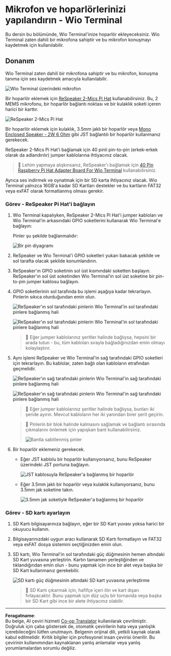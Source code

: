 <!--
CO_OP_TRANSLATOR_METADATA:
{
  "original_hash": "93d352de36526b8990e41dd538100324",
  "translation_date": "2025-08-28T03:03:46+00:00",
  "source_file": "6-consumer/lessons/1-speech-recognition/wio-terminal-microphone.md",
  "language_code": "tr"
}
-->
# Mikrofon ve hoparlörlerinizi yapılandırın - Wio Terminal

Bu dersin bu bölümünde, Wio Terminal'inize hoparlör ekleyeceksiniz. Wio Terminal zaten dahili bir mikrofona sahiptir ve bu mikrofon konuşmayı kaydetmek için kullanılabilir.

## Donanım

Wio Terminal zaten dahili bir mikrofona sahiptir ve bu mikrofon, konuşma tanıma için ses kaydetmek amacıyla kullanılabilir.

![Wio Terminal üzerindeki mikrofon](../../../../../translated_images/wio-mic.3f8c843dbe8ad917424037a93e3d25c62634add00a04dd8e091317b5a7a90088.tr.png)

Bir hoparlör eklemek için [ReSpeaker 2-Mics Pi Hat](https://www.seeedstudio.com/ReSpeaker-2-Mics-Pi-HAT.html) kullanabilirsiniz. Bu, 2 MEMS mikrofonu, bir hoparlör bağlantı noktası ve bir kulaklık soketi içeren harici bir karttır.

![ReSpeaker 2-Mics Pi Hat](../../../../../translated_images/respeaker.f5d19d1c6b14ab1676d24ac2764e64fac5339046ae07be8b45ce07633d61b79b.tr.png)

Bir hoparlör eklemek için kulaklık, 3.5mm jaklı bir hoparlör veya [Mono Enclosed Speaker - 2W 6 Ohm](https://www.seeedstudio.com/Mono-Enclosed-Speaker-2W-6-Ohm-p-2832.html) gibi JST bağlantılı bir hoparlör kullanmanız gerekecek.

ReSpeaker 2-Mics Pi Hat'i bağlamak için 40 pinli pin-to-pin (erkek-erkek olarak da adlandırılır) jumper kablolarına ihtiyacınız olacak.

> 💁 Lehim yapmaya alışkınsanız, ReSpeaker'ı bağlamak için [40 Pin Raspberry Pi Hat Adapter Board For Wio Terminal](https://www.seeedstudio.com/40-Pin-Raspberry-Pi-Hat-Adapter-Board-For-Wio-Terminal-p-4730.html) kullanabilirsiniz.

Ayrıca ses indirmek ve oynatmak için bir SD karta ihtiyacınız olacak. Wio Terminal yalnızca 16GB'a kadar SD Kartları destekler ve bu kartların FAT32 veya exFAT olarak formatlanmış olması gerekir.

### Görev - ReSpeaker Pi Hat'i bağlayın

1. Wio Terminal kapalıyken, ReSpeaker 2-Mics Pi Hat'i jumper kabloları ve Wio Terminal'in arkasındaki GPIO soketlerini kullanarak Wio Terminal'e bağlayın:

    Pinler şu şekilde bağlanmalıdır:

    ![Bir pin diyagramı](../../../../../translated_images/wio-respeaker-wiring-0.767f80aa6508103880d256cdf99ee7219e190db257c7261e4aec219759dc67b9.tr.png)

1. ReSpeaker ve Wio Terminal'i GPIO soketleri yukarı bakacak şekilde ve sol tarafta olacak şekilde konumlandırın.

1. ReSpeaker'ın GPIO soketinin sol üst kısmındaki soketten başlayın. ReSpeaker'ın sol üst soketinden Wio Terminal'in sol üst soketine bir pin-to-pin jumper kablosu bağlayın.

1. GPIO soketlerinin sol tarafında bu işlemi aşağıya kadar tekrarlayın. Pinlerin sıkıca oturduğundan emin olun.

    ![ReSpeaker'ın sol tarafındaki pinlerin Wio Terminal'in sol tarafındaki pinlere bağlanmış hali](../../../../../translated_images/wio-respeaker-wiring-1.8d894727f2ba24004824ee5e06b83b6d10952550003a3efb603182121521b0ef.tr.png)

    ![ReSpeaker'ın sol tarafındaki pinlerin Wio Terminal'in sol tarafındaki pinlere bağlanmış hali](../../../../../translated_images/wio-respeaker-wiring-2.329e1cbd306e754f8ffe56f9294794f4a8fa123860d76067a79e9ea385d1bf56.tr.png)

    > 💁 Eğer jumper kablolarınız şeritler halinde bağlıysa, hepsini bir arada tutun - bu, tüm kabloları sırayla bağladığınızdan emin olmayı kolaylaştırır.

1. Aynı işlemi ReSpeaker ve Wio Terminal'in sağ tarafındaki GPIO soketleri için tekrarlayın. Bu kablolar, zaten bağlı olan kabloların etrafından geçmelidir.

    ![ReSpeaker'ın sağ tarafındaki pinlerin Wio Terminal'in sağ tarafındaki pinlere bağlanmış hali](../../../../../translated_images/wio-respeaker-wiring-3.75b0be447e2fa9307a6a954f9ae8a71b77e39ada6a5ef1a059d341dc850fd90c.tr.png)

    ![ReSpeaker'ın sağ tarafındaki pinlerin Wio Terminal'in sağ tarafındaki pinlere bağlanmış hali](../../../../../translated_images/wio-respeaker-wiring-4.aa9cd434d8779437de720cba2719d83992413caed1b620b6148f6c8924889afb.tr.png)

    > 💁 Eğer jumper kablolarınız şeritler halinde bağlıysa, bunları iki şeride ayırın. Mevcut kabloların her iki yanından birer şerit geçirin.

    > 💁 Pinlerin bir blok halinde kalmasını sağlamak ve bağlantı sırasında çıkmalarını önlemek için yapışkan bant kullanabilirsiniz.
    >
    > ![Bantla sabitlenmiş pinler](../../../../../translated_images/wio-respeaker-wiring-5.af117c20acf622f3cd656ccd8f4053f8845d6aaa3af164d24cb7dbd54a4bb470.tr.png)

1. Bir hoparlör eklemeniz gerekecek.

    * Eğer JST kablolu bir hoparlör kullanıyorsanız, bunu ReSpeaker üzerindeki JST portuna bağlayın.

      ![JST kablosuyla ReSpeaker'a bağlanmış bir hoparlör](../../../../../translated_images/respeaker-jst-speaker.a441d177809df9458041a2012dd336dbb22c00a5c9642647109d2940a50d6fcc.tr.png)

    * Eğer 3.5mm jaklı bir hoparlör veya kulaklık kullanıyorsanız, bunu 3.5mm jak soketine takın.

      ![3.5mm jak soketiyle ReSpeaker'a bağlanmış bir hoparlör](../../../../../translated_images/respeaker-35mm-speaker.ad79ef4f128c7751f0abf854869b6b779c90c12ae3e48909944a7e48aeee3c7e.tr.png)

### Görev - SD kartı ayarlayın

1. SD Kartı bilgisayarınıza bağlayın, eğer bir SD Kart yuvası yoksa harici bir okuyucu kullanın.

1. Bilgisayarınızdaki uygun aracı kullanarak SD Kartı formatlayın ve FAT32 veya exFAT dosya sistemini seçtiğinizden emin olun.

1. SD kartı, Wio Terminal'in sol tarafındaki güç düğmesinin hemen altındaki SD Kart yuvasına yerleştirin. Kartın tamamen yerleştiğinden ve tıklandığından emin olun - bunu yapmak için ince bir alet veya başka bir SD Kart kullanmanız gerekebilir.

    ![SD kartı güç düğmesinin altındaki SD kart yuvasına yerleştirme](../../../../../translated_images/wio-sd-card.acdcbe322fa4ee7f8f9c8cc015b3263964bb26ab5c7e25b41747988cc5280d64.tr.png)

    > 💁 SD Kartı çıkarmak için, hafifçe içeri itin ve kart dışarı fırlayacaktır. Bunu yapmak için düz uçlu bir tornavida veya başka bir SD Kart gibi ince bir alete ihtiyacınız olabilir.

---

**Feragatname**:  
Bu belge, AI çeviri hizmeti [Co-op Translator](https://github.com/Azure/co-op-translator) kullanılarak çevrilmiştir. Doğruluk için çaba göstersek de, otomatik çevirilerin hata veya yanlışlık içerebileceğini lütfen unutmayın. Belgenin orijinal dili, yetkili kaynak olarak kabul edilmelidir. Kritik bilgiler için profesyonel insan çevirisi önerilir. Bu çevirinin kullanımından kaynaklanan yanlış anlamalar veya yanlış yorumlamalardan sorumlu değiliz.